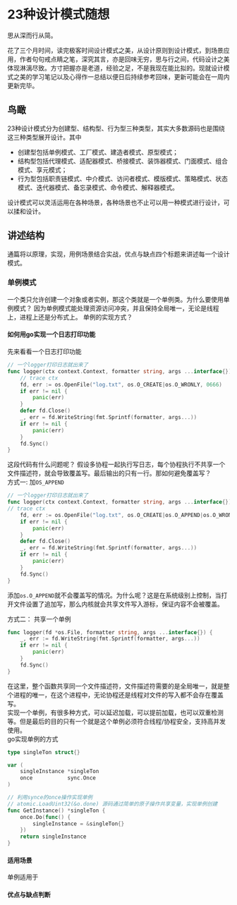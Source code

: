 # 23种设计模式随想
思从深而行从简。<br>

花了三个月时间，读完极客时间设计模式之美，从设计原则到设计模式，到场景应用，作者句句戒点睛之笔，深究其言，亦是回味无穷，思与行之间，代码设计之美体现淋漓尽致。方寸把握亦是老道，经验之足，不是我现在能比拟的。现就设计模式之美的学习笔记以及心得作一总结以便日后持续参考回味，更新可能会在一周内更新完毕。

## 鸟瞰
23种设计模式分为创建型、结构型、行为型三种类型，其实大多数源码也是围绕这三种类型展开设计。其中
* 创建型包括单例模式、工厂模式、建造者模式、原型模式；
* 结构型包括代理模式、适配器模式、桥接模式、装饰器模式、门面模式、组合模式、享元模式；
* 行为型包括职责链模式、中介模式、访问者模式、模版模式、策略模式、状态模式、迭代器模式、备忘录模式、命令模式、解释器模式。

设计模式可以灵活运用在各种场景，各种场景也不止可以用一种模式进行设计，可以揉和设计。

## 讲述结构
通篇将以原理，实现，用例场景结合实战，优点与缺点四个标题来讲述每一个设计模式。
### 单例模式
一个类只允许创建一个对象或者实例，那这个类就是一个单例类。为什么要使用单例模式？ 因为单例模式能处理资源访问冲突，并且保持全局唯一，无论是线程上，进程上还是分布式上。 单例的实现方式？
#### 如何用go实现一个日志打印功能
先来看看一个日志打印功能
```go
// 一个logger打印日志就出来了
func logger(ctx context.Context, formatter string, args ...interface{}) {
	// trace ctx
	fd, err := os.OpenFile("log.txt", os.O_CREATE|os.O_WRONLY, 0666)
	if err != nil {
		panic(err)
	}
	defer fd.Close()
	_, err = fd.WriteString(fmt.Sprintf(formatter, args...))
	if err != nil {
		panic(err)
	}
	fd.Sync()
}
```
这段代码有什么问题呢？ 假设多协程一起执行写日志，每个协程执行不共享一个文件描述符，就会导致覆盖写。最后输出的只有一行。那如何避免覆盖写？ <br>
方式一: 加`OS_APPEND`
```go
// 一个logger打印日志就出来了
func logger(ctx context.Context, formatter string, args ...interface{}) {
// trace ctx
    fd, err := os.OpenFile("log.txt", os.O_CREATE|os.O_APPEND|os.O_WRONLY, 0666)
    if err != nil {
        panic(err)
    }
    defer fd.Close()
    _, err = fd.WriteString(fmt.Sprintf(formatter, args...))
    if err != nil {
        panic(err)
    }
    fd.Sync()
}
```
添加`os.O_APPEND`就不会覆盖写的情况。为什么呢？这是在系统级别上控制，当打开文件设置了追加写，那么内核就会共享文件写入游标，保证内容不会被覆盖。<br>

方式二： 共享一个单例<br>
```go
func logger(fd *os.File, formatter string, args ...interface{}) {
	_, err := fd.WriteString(fmt.Sprintf(formatter, args...))
	if err != nil {
		panic(err)
	}
	fd.Sync()
}
```
在这里，整个函数共享同一个文件描述符，文件描述符需要的是全局唯一，就是整个进程的唯一，在这个进程中，无论协程还是线程对文件的写入都不会存在覆盖写。<br>
实现一个单例，有很多种方式，可以延迟加载，可以提前加载，也可以双重检测等。但是最后的目的只有一个就是这个单例必须符合线程/协程安全，支持高并发使用。<br>
go实现单例的方式
```go
type singleTon struct{}

var (
	singleInstance *singleTon
	once           sync.Once
)

// 利用synce的once操作实现单例
// atomic.LoadUint32(&o.done) 源码通过简单的原子操作共享变量，实现单例创建
func GetInstance() *singleTon {
	once.Do(func() {
		singleInstance = &singleTon{}
	})
	return singleInstance
}
```
#### 适用场景
单例适用于
#### 优点与缺点判断
